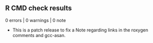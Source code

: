 ## R CMD check results

0 errors | 0 warnings | 0 note

* This is a patch release to fix a Note regarding links in the roxygen comments and gcc-asan.